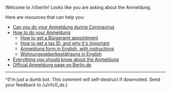 Welcome to /r/berlin! Looks like you are asking about the Anmeldung.

Here are resources that can help you:

* [Can you do your Anmeldung during Coronavirus](https://allaboutberlin.com/guides/anmeldung-berlin-coronavirus)
* [How to do your Anmeldung](https://allaboutberlin.com/guides/anmeldung-in-english-berlin)
    * [How to get a Bürgeramt appointment](https://allaboutberlin.com/guides/berlin-burgeramt-appointment)
    * [How to get a tax ID, and why it's important](https://allaboutberlin.com/guides/german-tax-id-steuernummer)
    * [Anmeldung form in English, with instructions](https://allaboutberlin.com/docs/anmeldung)
    * [Wohnungsgeberbestätigung in English](https://allaboutberlin.com/docs/wohnungsgeberbestatigung)
* [Everything you should know about the Anmeldung](https://www.reddit.com/r/berlin/comments/dpmkfn/everything_you_should_know_about_the_anmeldung/)
* [Official Anmeldung page on Berlin.de](https://service.berlin.de/dienstleistung/120686/)

----

^(I'm just a dumb bot. This comment will self-destruct if downvoted. Send your feedback to /u/n1c0_ds.)
